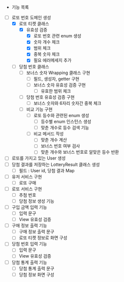 - 기능 목록
- [ ] 로또 번호 도메인 생성
    - [x] 로또 티켓 클래스
        - [x] 유효성 검증
            - [x] 로또 번호 관련 enum 생성
            - [x] 숫자 개수 체크
            - [x] 범위 체크
            - [x] 중복 숫자 체크
            - [x] 필요 에러메세지 추가
    - [ ] 당첨 번호 클래스
        - [ ] 보너스 숫자 Wrapping 클래스 구현
            - [ ] 필드, 생성자, getter 구현
            - [ ] 보너스 숫자 유효성 검증 구현
                - [ ] 유효한 범위 체크
        - [ ] 당첨 번호 유효성 검증 구현
            - [ ] 보너스 숫자와 6자리 숫자간 중복 체크
        - [ ] 비교 기능 구현
            - [ ] 로또 등수와 관련된 enum 생성
                - [ ] 등수별 enum 인스턴스 생성
                - [ ] 맞춘 개수로 등수 검색 기능
            - [ ] 비교 메서드 작성
                - [ ] 맞춘 개수 계산
                - [ ] 보너스 번호 여부 검사
                - [ ] 맞춘 개수와 보너스 번호로 알맞은 등수 반환
- [ ] 로또를 가지고 있는 User 생성
- [ ] 당첨 결과를 저장하는 LotteryResult 클래스 생성
    - [ ] 필드 : User id, 당첨 결과 Map
- [ ] 유저 서비스 구현
    - [ ] 로또 구매
- [ ] 로또 서비스 구현
    - [ ] 추첨 번호
    - [ ] 당첨 정보 생성 기능
- [ ] 구입 금액 입력 기능
    - [ ] 입력 문구
    - [ ] View 유효성 검증
- [ ] 구매 정보 출력 기능
    - [ ] 구매 정보 출력 문구
    - [ ] 로또 티켓 정보로 화면 구성
- [ ] 당첨 번호 입력 기능
    - [ ] 입력 문구
    - [ ] View 유효성 검증
- [ ] 당첨 통계 출력 기능
    - [ ] 당첨 통계 출력 문구
    - [ ] 당첨 정보 화면 구성
